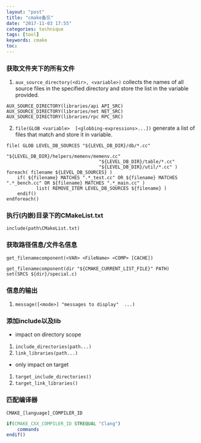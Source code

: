 ```yaml
---
layout: "post"
title: "cmake备忘"
date: "2017-11-03 17:55"
categories: technique
tags: [tool]
keywords: cmake
toc:
---
```


### 获取文件夹下的所有文件
  1. `aux_source_directory(<dir>, <variable>)`
      collects the names of all source files in the specified directory and store the list in the variable provided.

  ```
  AUX_SOURCE_DIRECTORY(libraries/api API_SRC)
  AUX_SOURCE_DIRECTORY(libraries/net NET_SRC)
  AUX_SOURCE_DIRECTORY(libraries/rpc RPC_SRC)

  ```

<!-- more -->

  2. `file(GLOB <variable>  [<globbing-expressions>...])`
      generate a list of files that match <globbing-expressions> and store it in variable.

  ```
  file( GLOB LEVEL_DB_SOURCES "${LEVEL_DB_DIR}/db/*.cc"
			                        "${LEVEL_DB_DIR}/helpers/memenv/memenv.cc"
			                        "${LEVEL_DB_DIR}/table/*.cc"
			                        "${LEVEL_DB_DIR}/util/*.cc" )
  foreach( filename ${LEVEL_DB_SOURCES} )
      if( ${filename} MATCHES ".*_test.cc" OR ${filename} MATCHES ".*_bench.cc" OR ${filename} MATCHES ".*_main.cc" )
	         list( REMOVE_ITEM LEVEL_DB_SOURCES ${filename} )
      endif()
  endforeach()
  ```


### 执行(内嵌)目录下的CMakeList.txt
`include(path\CMakeList.txt)`

### 获取路径信息/文件名信息
`get_filenamecomponent(<VAR> <FileName> <COMP> [CACHE])`

```
get_filenamecomponent(dir "${CMAKE_CURRENT_LIST_FILE}" PATH)
set(SRCS ${dir}/special.c)
```

### 信息的输出
1. `message([<mode>] "messages to display"  ...)`


### 添加include以及lib
- impact on directory scope
1. `include_directories(path...)` 
2. `link_libraries(path...)`

- only impact on target
1. `target_include_directories()`
2. `target_link_libraries()`


### 匹配编译器
`CMAKE_[language]_COMPILER_ID`

```cmake
if(CMAKE_CXX_COMPILER_ID STREQUAL "Clang")
    commands
endif()
```
